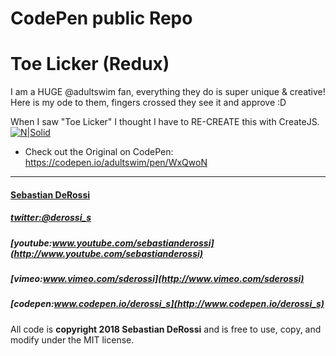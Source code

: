 CodePen public Repo 
=========

# Toe Licker (Redux)

I am a HUGE @adultswim fan, everything they do is super unique & creative! Here is my ode to them, fingers crossed they see it and approve :D 

When I saw "Toe Licker" I thought I have to RE-CREATE this with CreateJS.  
[![N|Solid](https://cdn.rawgit.com/sebastianderossi/CodePen/master/toelicker/ToeLicker.png)](https://github.com/sebastianderossi/CodePen/tree/master/toelicker) 

- Check out the Original on CodePen:  https://codepen.io/adultswim/pen/WxQwoN


----------------

#### [Sebastian DeRossi](mailto:sebastian.derossi@gmail.com)   

##### [twitter:@derossi_s](http://www.twitter.com/derossi_s)
##### [youtube:www.youtube.com/sebastianderossi](http://www.youtube.com/sebastianderossi)
##### [vimeo:www.vimeo.com/sderossi](http://www.vimeo.com/sderossi)  
##### [codepen:www.codepen.io/derossi_s](http://www.codepen.io/derossi_s) 

All code is **copyright 2018 Sebastian DeRossi** and is free to use, copy, and modify under the MIT license.